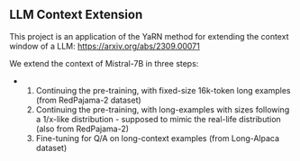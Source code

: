## LLM Context Extension

This project is an application of the YaRN method for extending the context window of a LLM: https://arxiv.org/abs/2309.00071

We extend the context of Mistral-7B in three steps:
* 1. Continuing the pre-training, with fixed-size 16k-token long examples (from RedPajama-2 dataset)
  2. Continuing the  pre-training, with long-examples with sizes following a 1/x-like distribution - supposed to mimic the real-life distribution (also from RedPajama-2)
  3. Fine-tuning for Q/A on long-context examples (from Long-Alpaca dataset)
